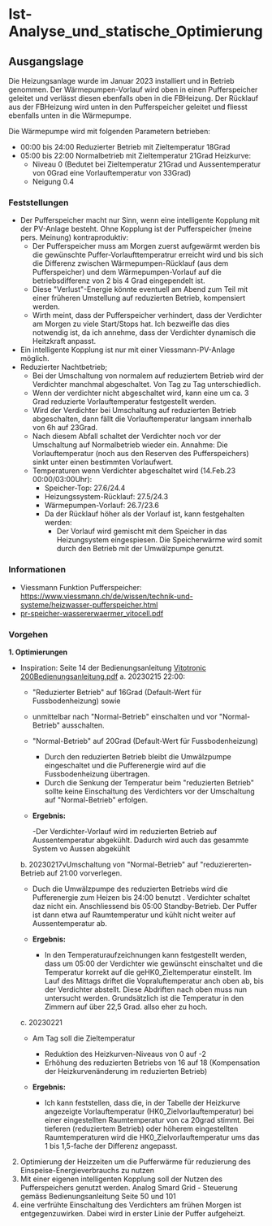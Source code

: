 # Ist-Analyse_und_statische_Optimierung

## Ausgangslage

Die Heizungsanlage wurde im Januar 2023 installiert und in Betrieb genommen. Der Wärmepumpen-Vorlauf wird oben in einen Pufferspeicher geleitet und verlässt diesen ebenfalls oben in die FBHeizung. Der Rücklauf aus der FBHeizung wird unten in den Pufferspeicher geleitet und fliesst ebenfalls unten in die Wärmepumpe.

Die Wärmepumpe wird mit folgenden Parametern betrieben:
- 00:00 bis 24:00 Reduzierter Betrieb mit Zieltemperatur 18Grad
- 05:00 bis 22:00 Normalbetrieb mit Zieltemperatur 21Grad
Heizkurve:
  - Niveau 0 (Bedutet bei Zieltemperatur 21Grad und Aussentemperatur von 0Grad eine Vorlauftemperatur von 33Grad)
  - Neigung 0.4

### Feststellungen

- Der Pufferspeicher macht nur Sinn, wenn eine intelligente Kopplung mit der PV-Anlage besteht. Ohne Kopplung ist der Pufferspeicher (meine pers. Meinung) kontraproduktiv:
  - Der Pufferspeicher muss am Morgen zuerst aufgewärmt werden bis die gewünschte Puffer-Vorlaufttemperatrur erreicht wird und bis sich die Differenz zwischen Wärmepumpen-Rücklauf (aus dem Pufferspeicher) und dem Wärmepumpen-Vorlauf auf die betriebsdifferenz von 2 bis 4 Grad eingependelt ist.
  - Diese "Verlust"-Energie könnte eventuell am Abend zum Teil mit einer früheren Umstellung auf reduzierten Betrieb, kompensiert werden.
  - Wirth meint, dass der Pufferspeicher verhindert, dass der Verdichter am Morgen zu viele Start/Stops hat. Ich bezweifle das dies notwendig ist, da ich annehme, dass der Verdichter dynamisch die Heitzkraft anpasst.
- Ein intelligente Kopplung ist nur mit einer Viessmann-PV-Anlage möglich.
- Reduzierter Nachtbetrieb;
  - Bei der Umschaltung von normalem auf reduziertem Betrieb wird der Verdichter manchmal abgeschaltet. Von Tag zu Tag unterschiedlich. 
  - Wenn der verdichter nicht abgeschaltet wird, kann eine um ca. 3 Grad reduzierte Vorlauftemperatur festgestellt werden. 
  - Wird der Verdichter bei Umschaltung auf reduzierten Betrieb abgeschalten, dann fällt die Vorlauftemperatur langsam innerhalb von 6h auf 23Grad.
  - Nach diesem Abfall schaltet der Verdichter noch vor der Umschaltung auf Normalbetrieb wieder ein. Annahme: Die Vorlauftemperatur (noch aus den Reserven des Pufferspeichers) sinkt unter einen bestimmten Vorlaufwert.
  - Temperaturen wenn Verdichter abgeschaltet wird (14.Feb.23 00:00/03:00Uhr): 
    - Speicher-Top: 27.6/24.4
    - Heizungssystem-Rücklauf: 27.5/24.3
    - Wärmepumpen-Vorlauf: 26.7/23.6
    - Da der Rücklauf höher als der Vorlauf ist, kann festgehalten werden: 
      - Der Vorlauf wird gemischt mit dem Speicher in das Heizungsystem eingespiesen. Die Speicherwärme wird somit durch den Betrieb mit der Umwälzpumpe genutzt.

### Informationen
- Viessmann Funktion Pufferspeicher: https://www.viessmann.ch/de/wissen/technik-und-systeme/heizwasser-pufferspeicher.html
- [pr-speicher-wassererwaermer_vitocell.pdf](https://github.com/mktech-gh/SmartHome-and-IoT/files/10737146/pr-speicher-wassererwaermer_vitocell.pdf)

### Vorgehen

__1. Optimierungen__ 
- Inspiration: Seite 14 der Bedienungsanleitung [Vitotronic 200Bedienungsanleitung.pdf](https://github.com/mktech-gh/SmartHome-and-IoT/files/10737513/Vitotronic.200Bedienungsanleitung.pdf)
  a. 20230215 22:00: 
  - "Reduzierter Betrieb" auf 16Grad (Default-Wert für Fussbodenheizung) sowie 
  - unmittelbar nach "Normal-Betrieb" einschalten und vor "Normal-Betrieb" ausschalten. 
  - "Normal-Betrieb" auf 20Grad (Default-Wert für Fussbodenheizung)
    - Durch den reduzierten Betrieb bleibt die Umwälzpumpe eingeschaltet und die Pufferenergie wird auf die Fussbodenheizung übertragen.
    - Durch die Senkung der Temperatur beim "reduzierten Betrieb" sollte keine Einschaltung des Verdichters vor der Umschaltung auf "Normal-Betrieb" erfolgen.
  - __Ergebnis:__
    
    -Der Verdichter-Vorlauf wird im reduzierten Betrieb auf Aussentemperatur abgekühlt. Dadurch wird auch das gesammte System vo Aussen abgekühlt 

  b. 20230217vUmschaltung von "Normal-Betrieb" auf "reduziererten-Betrieb auf 21:00 vorverlegen.
    - Duch die Umwälzpumpe des reduzierten Betriebs wird die Pufferenergie zum Heizen bis 24:00 benutzt . Verdichter schaltet daz nicht ein. Anschliessend bis 05:00 Standby-Betrieb. Der Puffer ist dann etwa auf Raumtemperatur und kühlt nicht weiter auf Aussentemperatur ab.
    
  - __Ergebnis:__
  
    - In den Temperaturaufzeichnungen kann festgestellt werden, dass um 05:00 der Verdichter wie gewünscht einschaltet und die Temperatur korrekt auf die geHK0_Zieltemperatur einstellt. Im Lauf des Mittags driftet die Vopraluftemperatur anch oben ab, bis der Verdichter abstellt. Diese Abdriften nach oben muss nun untersucht werden. Grundsätzlich ist die Temperatur in den Zimmern auf über 22,5 Grad. allso eher zu hoch.
    
  c. 20230221 
  - Am Tag soll die Zieltemperatur 
    - Reduktion des Heizkurven-Niveaus von 0 auf -2
    - Erhöhung des reduzierten Betriebs von 16 auf 18 (Kompensation der Heizkurvenänderung im reduzierten Betrieb)
    
  - __Ergebnis:__
  
    - Ich kann feststellen, dass die, in der Tabelle der Heizkurve angezeigte Vorlauftemperatur (HK0_Zielvorlauftemperatur) bei einer eingestellten Raumtemperatur von ca 20grad stimmt. Bei tieferen (reduziertem Betrieb) oder höherem eingestellten Raumtemperaturen wird die HK0_Zielvorlauftemperatur ums das 1 bis 1,5-fache der Differenz angepasst.
    

2. Optimierung der Heizzeiten um die Pufferwärme für reduzierung des Einspeise-Energieverbrauchs zu nutzen
3. Mit einer eigenen intelligenten Kopplung soll der Nutzen des Pufferspeichers genutzt werden. Analog Smard Grid - Steuerung gemäss Bedienungsanleitung Seite 50 und 101 
4. eine verfrühte Einschaltung des Verdichters am frühen Morgen ist entgegenzuwirken. Dabei wird in erster Linie der Puffer aufgeheizt.



